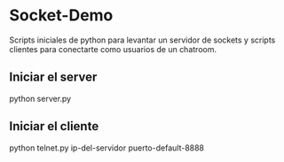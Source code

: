 # Socket-Demo
Scripts iniciales de python para levantar un servidor de sockets y scripts clientes para conectarte como usuarios de un chatroom.

## Iniciar el server

python server.py

## Iniciar el cliente

python telnet.py ip-del-servidor puerto-default-8888
